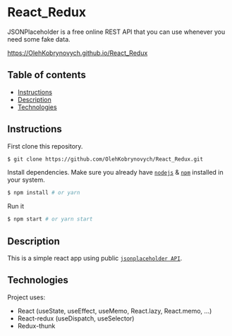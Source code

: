 # React_Redux

JSONPlaceholder is a free online REST API that you can use whenever you need some fake data.

https://OlehKobrynovych.github.io/React_Redux


## Table of contents
* [Instructions](#Instructions)
* [Description](#Description)
* [Technologies](#Technologies)


## Instructions

First clone this repository.
```bash
$ git clone https://github.com/OlehKobrynovych/React_Redux.git
```

Install dependencies. Make sure you already have [`nodejs`](https://nodejs.org/en/) & [`npm`](https://www.npmjs.com/) installed in your system.
```bash
$ npm install # or yarn
```

Run it
```bash
$ npm start # or yarn start
```

## Description
This is a simple react app using public [`jsonplaceholder API`](https://jsonplaceholder.typicode.com/).


## Technologies
Project uses:
* React (useState, useEffect, useMemo, React.lazy, React.memo, ...)
* React-redux (useDispatch, useSelector)
* Redux-thunk